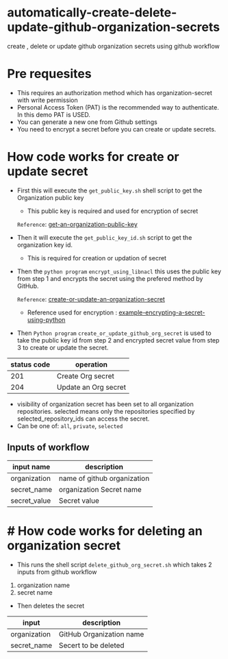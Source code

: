 # automatically-create-delete-update-github-organization-secrets
create , delete or update github organization secrets using github workflow

# Pre requesites
* This requires an authorization method which has organization-secret with write permission
* Personal Access Token (PAT) is the recommended way to authenticate. In this demo PAT is USED.
* You can generate a new one from Github settings
* You need to encrypt a secret before you can create or update secrets.


# How code works for create or update secret


* First this will execute the `get_public_key.sh` shell script to get the Organization public key 
    *  This public key is required and used for encryption of secret

    `Reference`: [get-an-organization-public-key](https://docs.github.com/en/rest/actions/secrets?apiVersion=2022-11-28#get-an-organization-public-key)

* Then it will execute the `get_public_key_id.sh`  script to get the organization key id. 
    * This is required for creation or updation of secret

* Then the `python program` `encrypt_using_libnacl` this uses the public key from step 1 and encrypts the secret 
using the prefered method by GitHub.

    `Reference`: [create-or-update-an-organization-secret](https://docs.github.com/en/rest/actions/secrets?apiVersion=2022-11-28#create-or-update-an-organization-secret)

    - Reference used for encryption : [example-encrypting-a-secret-using-python](https://docs.github.com/en/rest/guides/encrypting-secrets-for-the-rest-api?apiVersion=2022-11-28#example-encrypting-a-secret-using-python )

* Then `Python program` `create_or_update_github_org_secret` is used to take the public key id from step 2 and encrypted secret value from step 3 to create or update the secret.

| status code | operation |
|-------------|-----------|
| 201  | Create Org secret|
| 204  | Update an Org secret |


- visibility of organization secret has been set to all organization repositories. selected means only the repositories specified by selected_repository_ids can access the secret.
- Can be one of: `all`, `private`, `selected`


## Inputs of workflow

| input name | description|
|------------|------------|
| organization | name of github organization |
| secret_name | organization Secret name |
| secret_value | Secret value |


# # How code works for deleting an organization secret

* This runs the shell script `delete_github_org_secret.sh` which takes 2 inputs from github workflow 
1. organization name
2. secret name

* Then deletes the secret

| input | description| 
|-------|--------------|
| organization | GitHub Organization name |
| secret_name | Secert to be deleted |
 